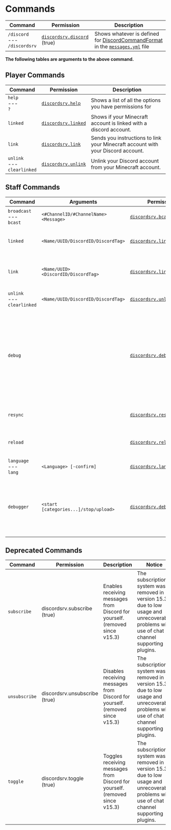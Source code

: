 # Commands

| Command                              | Permission                                                   | Description                                                                                                                                                                              |
|--------------------------------------|--------------------------------------------------------------|------------------------------------------------------------------------------------------------------------------------------------------------------------------------------------------|
| `/discord` <br /> --- <br /> `/discordsrv` | [`discordsrv.discord`](/permissions) (true) | Shows whatever is defined for [DiscordCommandFormat](https://config.discordsrv.com/messages/DiscordCommandFormat) in the [`messages.yml`](https://config.discordsrv.com/messages/_) file |

**The following tables are arguments to the above command.**

## Player Commands  

| Command                                       | Permission                          | Description                                                                      |
|-----------------------------------------------|-------------------------------------|----------------------------------------------------------------------------------|
| `help` <br /> --- <br /> `?`            | [`discordsrv.help`](/permissions)   | Shows a list of all the options you have permissions for                         |
| `linked`                                      | [`discordsrv.linked`](/permissions) | Shows if your Minecraft account is linked with a discord account.                |
| `link`                                        | [`discordsrv.link`](/permissions)   | Sends you instructions to link your Minecraft account with your Discord account. |
| `unlink` <br /> --- <br /> `clearlinked` | [`discordsrv.unlink`](/permissions) | Unlink your Discord account from your Minecraft account.                         |

## Staff Commands  

| Command                                  | Arguments                             | Permission                                 | Description                                                                                                                                                                                                                                                                                                        |
|------------------------------------------|---------------------------------------|--------------------------------------------|--------------------------------------------------------------------------------------------------------------------------------------------------------------------------------------------------------------------------------------------------------------------------------------------------------------------|
| `broadcast` <br /> --- <br /> `bcast`    | `<#ChannelID/#ChannelName> <Message>` | [`discordsrv.bcast`](/permissions)         | Shows a list of all the options you have permissions for                                                                                                                                                                                                                                                           |
| `linked`                                 | `<Name/UUID/DiscordID/DiscordTag>`    | [`discordsrv.linked.others`](/permissions) | Shows if your Minecraft account is linked with a discord account.                                                                                                                                                                                                                                                  |
| `link`                                   | `<Name/UUID> <DiscordID/DiscordTag>`  | [`discordsrv.link.others`](/permissions)   | Sends you instructions to link your Minecraft account with your Discord account.                                                                                                                                                                                                                                   |
| `unlink` <br /> --- <br /> `clearlinked` | `<Name/UUID/DiscordID/DiscordTag>`    | [`discordsrv.unlink.others`](/permissions) | Unlink your Discord account from your Minecraft account.                                                                                                                                                                                                                                                           |
| `debug`                                  |                                       | [`discordsrv.debug`](/permissions)         | Sends information used for debugging to [Scarsz' encrypted bin](https://bin.scarsz.me) and returns a debug link. <br /> <br /> If you need help with DiscordSRV, visit [our Discord server](https://discordsrv.com/discord) and send us the link in the `#create-a-ticket` channel with a description of your problem. |
| `resync`                                 |                                       | [`discordsrv.resync`](/permissions)        | Triggers group synchronization (requires [synchronization.yml](../synchronization))                                                                                                                                                                                                                                |
| `reload`                                 |                                       | [`discordsrv.reload`](/permissions)        | Reloads the plugin. (Some changes require a server restart.)                                                                                                                                                                                                                                                       |
| `language` <br /> --- <br /> `lang`                              | `<Language> [-confirm]`               | [`discordsrv.language`](/permissions)      | Changes the language of the plugin.                                                                                                                                                                                                                                                                                |
| `debugger`    | `<start [categories...]/stop/upload>` | [`discordsrv.debug`](/permissions)         | A toggleable timings-like command to dump debug information to https://bin.scarsz.me. Use the sub command `upload` to return a debug link ([Debug Categories](/config#debug))                                                                                                                                      |

## Deprecated Commands  

| Command              | Permission                                          | Description                                                                                        | Notice                                                                                                                                       |
|----------------------|-----------------------------------------------------|----------------------------------------------------------------------------------------------------|----------------------------------------------------------------------------------------------------------------------------------------------|
| `subscribe`          |              discordsrv.subscribe (true)            |              Enables receiving messages from Discord for yourself. (removed since v15.3)           | The subscription system was removed in version 15.3 due to low usage and unrecoverable problems with use of chat channel supporting plugins. |
| `unsubscribe`        |              discordsrv.unsubscribe (true)          |              Disables receiving messages from Discord for yourself. (removed since v15.3)          | The subscription system was removed in version 15.3 due to low usage and unrecoverable problems with use of chat channel supporting plugins. |
| `toggle`             |              discordsrv.toggle (true)               |              Toggles receiving messages from Discord for yourself. (removed since v15.3)           | The subscription system was removed in version 15.3 due to low usage and unrecoverable problems with use of chat channel supporting plugins. |
